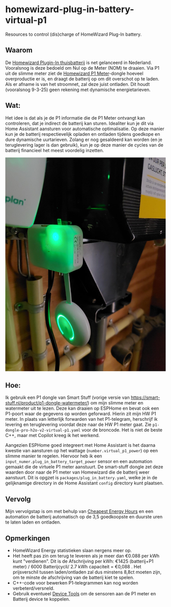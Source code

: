 # homewizard-plug-in-battery-virtual-p1
Resources to control (dis)charge of HomeWizard Plug-In battery.

## Waarom
De [Homewizard Plugin-In thuisbatterij](https://www.homewizard.com/nl/plug-in-battery/) is net gelanceerd in Nederland. Vooralsnog is deze bedoeld om Nul op de Meter (NOM) te draaien. Via P1 uit de slimme meter ziet de [Homewizard P1 Meter](https://www.homewizard.com/nl/p1-meter/)-dongle hoeveel overproductie er is, en draagt de batterij op om dit overschot op te laden. Als er afname is van het stroomnet, zal deze juist ontladen. 
Dit houdt (vooralsnog 9-3-25) geen rekening met dynamische energietarieven.

## Wat:
Het idee is dat als je de P1 informatie die de P1 Meter ontvangt kan controleren, dat je indirect de batterij kan sturen. 
Idealiter kun je dit via Home Assistant aansturen voor automatische optimalisatie. Op deze manier kun je de batterij respectievelijk opladen en ontladen tijdens goedkope en dure dynamische uurtarieven. 
Zolang er nog gesaldeerd kan worden (en je teruglevering lager is dan gebruik), kun je op deze manier de cycles van de batterij financieel het meest voordelig inzetten.

![Smart-stuff P1 meter foward naar Homewizard P1 meter](images/smartstuff-p1+homewizrd-p1.jpeg "P1's")

## Hoe:
Ik gebruik een P1 dongle van Smart Stuff (vorige versie van https://smart-stuff.nl/product/p1-dongle-watermeter/) om mijn slimme meter en watermeter uit te lezen. Deze kan draaien op ESPHome en bevat ook een P1-poort waar de gegevens op worden geforward. 
Hierin zit mijn HW P1 meter. In plaats van letterlijk forwarden van het P1-telegram, herschrijf ik levering en teruglevering voordat deze naar de HW P1 meter gaat. Zie `p1-dongle-pro-h2o-v2-virtual-p1.yaml` voor de broncode. Het is niet de beste C++, maar met Copilot kreeg ik het werkend.

Aangezien ESPHome goed integreert met Home Assistant is het daarna kwestie van aansturen op het wattage (`number.virtual_p1_power`) op een slimme manier te regelen.
Hiervoor heb ik een `input_numer.plug_in_battery_target_power` sensor en een automation gemaakt die de virtuele P1 meter aanstuurt. De smart-stuff dongle zet deze waarden door naar de P1 meter van Homewizard die de batterij weer aanstuurt.
Dit is opgzet is `packages/plug_in_battery.yaml`, welke je in de gelijknamige directory in de Home Assistant `config` directory kunt plaatsen.

## Vervolg
Mijn vervolgstap is om met behulp van [Cheapest Energy Hours](https://github.com/TheFes/cheapest-energy-hours) en een automation de batterij automatisch op de 3,5 goedkoopste en duurste uren te laten laden en ontladen.

## Opmerkingen

* HomeWizard Energy statistieken slaan nergens meer op.
* Het heeft pas zin om terug te leveren als je meer dan €0.088 per kWh kunt "verdienen". Dit is de Afschrijving per kWh: €1425 (batterij+P1 meter) / 6000 Batterijcycli/ 2.7 kWh capaciteit = €0,088 . Het prijsverschil tussen laden/ontladen zal dus minstens 8,8ct moeten zijn, om te minste de afschrijving van de batterij kiet te spelen.
* C++-code voor bewerken P1-telegrammen kan nog worden verbeterd/versneld.
* Gebruik eventueel [Device Tools](https://community.home-assistant.io/t/device-tools-create-modify-and-merge-devices/691172) om de sensoren aan de P1 meter en Batterij device te koppelen.
